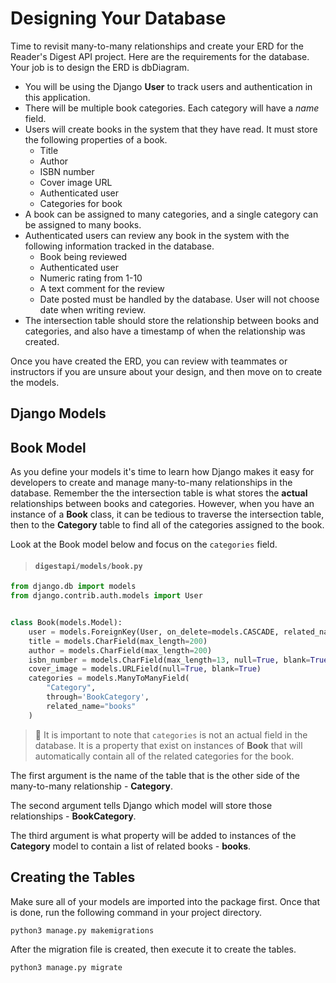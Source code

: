 # Designing Your Database

Time to revisit many-to-many relationships and create your ERD for the Reader's Digest API project. Here are the requirements for the database. Your job is to design the ERD is dbDiagram.

* You will be using the Django **User** to track users and authentication in this application.
* There will be multiple book categories. Each category will have a _name_ field.
* Users will create books in the system that they have read. It must store the following properties of a book.
  * Title
  * Author
  * ISBN number
  * Cover image URL
  * Authenticated user
  * Categories for book
* A book can be assigned to many categories, and a single category can be assigned to many books.
* Authenticated users can review any book in the system with the following information tracked in the database.
  * Book being reviewed
  * Authenticated user
  * Numeric rating from 1-10
  * A text comment for the review
  * Date posted must be handled by the database. User will not choose date when writing review.
* The intersection table should store the relationship between books and categories, and also have a timestamp of when the relationship was created.

Once you have created the ERD, you can review with teammates or instructors if you are unsure about your design, and then move on to create the models.

## Django Models

## Book Model

As you define your models it's time to learn how Django makes it easy for developers to create and manage many-to-many relationships in the database. Remember the the intersection table is what stores the **actual** relationships between books and categories. However, when you have an instance of a **Book** class, it can be tedious to traverse the intersection table, then to the **Category** table to find all of the categories assigned to the book.

Look at the Book model below and focus on the `categories` field.

> #### `digestapi/models/book.py`

```py
from django.db import models
from django.contrib.auth.models import User


class Book(models.Model):
    user = models.ForeignKey(User, on_delete=models.CASCADE, related_name="books_created")
    title = models.CharField(max_length=200)
    author = models.CharField(max_length=200)
    isbn_number = models.CharField(max_length=13, null=True, blank=True)
    cover_image = models.URLField(null=True, blank=True)
    categories = models.ManyToManyField(
        "Category",
        through='BookCategory',
        related_name="books"
    )
```

> 🧨 It is important to note that `categories` is not an actual field in the database. It is a property that exist on instances of **Book** that will automatically contain all of the related categories for the book.

The first argument is the name of the table that is the other side of the many-to-many relationship - **Category**.

The second argument tells Django which model will store those relationships - **BookCategory**.

The third argument is what property will be added to instances of the **Category** model to contain a list of related books - **books**.

## Creating the Tables

Make sure all of your models are imported into the package first. Once that is done, run the following command in your project directory.

```sh
python3 manage.py makemigrations
```

After the migration file is created, then execute it to create the tables.

```sh
python3 manage.py migrate
```
